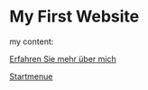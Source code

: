 # My First Website

my content:

[Erfahren Sie mehr über mich](about_me.md)

[Startmenue](startmenaue.md)
